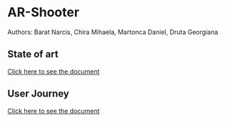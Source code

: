 # AR-Shooter

Authors: Barat Narcis,
         Chira Mihaela,
         Martonca Daniel,
         Druta Georgiana
         
         
## State of art

[Click here to see the document](https://docs.google.com/document/d/1vRmvm04_QVh7Q0o4KMeFr8frOOfni-H3VZka4V14u3M/edit#heading=h.nhtcz9djp0h)

## User Journey

[Click here to see the document](https://docs.google.com/document/d/1zdyeg-StRPVLImDI4eAx6TTi3J0P0TERRTIeq18LZfs/edit)
